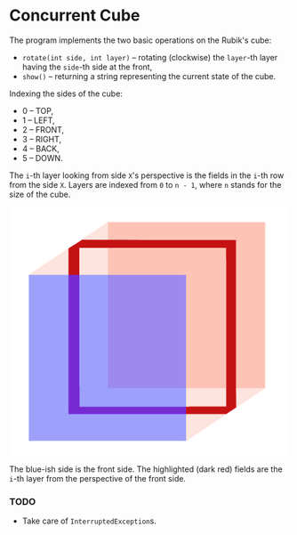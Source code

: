 # Concurrent Cube
The program implements the two basic operations on the Rubik's cube:
* `rotate(int side, int layer)` – rotating (clockwise) the `layer`-th layer having the `side`-th side at the front,
* `show()` – returning a string representing the current state of the cube.

Indexing the sides of the cube:
* 0 – TOP,
* 1 – LEFT,
* 2 – FRONT,
* 3 – RIGHT,
* 4 – BACK,
* 5 – DOWN.

The `i`-th layer looking from side `X`'s perspective is the fields in the `i`-th row from the side `X`. Layers are indexed from `0` to `n - 1`, where `n` stands for the size of the cube.

![Representation of a layer](https://github.com/dawmd/ConcurrentCube/blob/master/CUBE.png?raw=true)

The blue-ish side is the front side. The highlighted (dark red) fields are the `i`-th layer from the perspective of the front side.

### TODO
* Take care of `InterruptedException`s.
